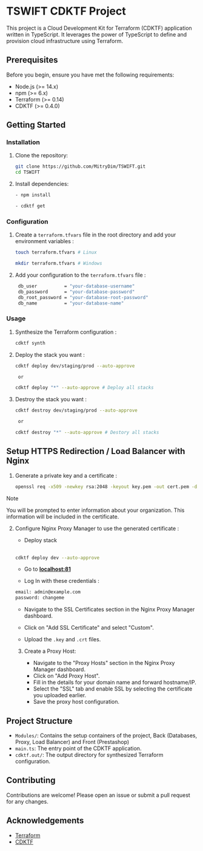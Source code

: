 # TSWIFT CDKTF Project

This project is a Cloud Development Kit for Terraform (CDKTF) application written in TypeScript. It leverages the power of TypeScript to define and provision cloud infrastructure using Terraform.

## Prerequisites

Before you begin, ensure you have met the following requirements:

- Node.js (>= 14.x)
- npm (>= 6.x)
- Terraform (>= 0.14)
- CDKTF (>= 0.4.0)

## Getting Started

### Installation

1. Clone the repository:

   ```sh
   git clone https://github.com/MitryDim/TSWIFT.git
   cd TSWIFT
   ```

2. Install dependencies:

   ```sh
   - npm install

   - cdktf get
   ```

### Configuration

1. Create a `terraform.tfvars` file in the root directory and add your environment variables :

   ```sh
   touch terraform.tfvars # Linux

   mkdir terraform.tfvars # Windows
   ```

2. Add your configuration to the `terraform.tfvars` file :
   ```sh
    db_user          = "your-database-username"
    db_password      = "your-database-password"
    db_root_password = "your-database-root-password"
    db_name          = "your-database-name"
   ```

### Usage

1. Synthesize the Terraform configuration :

   ```sh
   cdktf synth
   ```

2. Deploy the stack you want :

   ```sh
   cdktf deploy dev/staging/prod --auto-approve

    or

   cdktf deploy "*" --auto-approve # Deploy all stacks
   ```

3. Destroy the stack you want :

   ```sh
   cdktf destroy dev/staging/prod --auto-approve

    or

   cdktf destroy "*" --auto-approve # Destory all stacks
   ```

## Setup HTTPS Redirection / Load Balancer with Nginx
1. Generate a private key and a certificate :

    ```sh
    openssl req -x509 -newkey rsa:2048 -keyout key.pem -out cert.pem -days 365
    ```

> [!NOTE]
> You will be prompted to enter information about your organization. This information will be included in the certificate.


2. Configure Nginx Proxy Manager to use the generated certificate :

   * Deploy stack

   <br>

   ```sh
   cdktf deploy dev --auto-approve
   ```

   * Go to **[localhost:81](localhost:81)**

   * Log In with these credentials :

   ```sh
   email: admin@example.com
   password: changeme
   ```

   * Navigate to the SSL Certificates section in the Nginx Proxy Manager dashboard.

   * Click on "Add SSL Certificate" and select "Custom".

   * Upload the `.key` and `.crt` files.

   3. Create a Proxy Host:

      * Navigate to the "Proxy Hosts" section in the Nginx Proxy Manager dashboard.
      * Click on "Add Proxy Host".
      * Fill in the details for your domain name and forward hostname/IP.
      * Select the "SSL" tab and enable SSL by selecting the certificate you uploaded earlier.
      * Save the proxy host configuration.

## Project Structure

- `Modules/`: Contains the setup containers of the project, Back (Databases, Proxy, Load Balancer) and Front (Prestashop)
- `main.ts`: The entry point of the CDKTF application.
- `cdktf.out/`: The output directory for synthesized Terraform configuration.

## Contributing

Contributions are welcome! Please open an issue or submit a pull request for any changes.

## Acknowledgements

- [Terraform](https://www.terraform.io/)
- [CDKTF](https://github.com/hashicorp/terraform-cdk)

```

```

